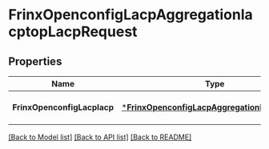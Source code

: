 # FrinxOpenconfigLacpAggregationlacptopLacpRequest

## Properties
Name | Type | Description | Notes
------------ | ------------- | ------------- | -------------
**FrinxOpenconfigLacplacp** | [***FrinxOpenconfigLacpAggregationlacptopLacp**](frinx.openconfig.lacp.aggregationlacptop.Lacp.md) |  | [optional] [default to null]

[[Back to Model list]](../README.md#documentation-for-models) [[Back to API list]](../README.md#documentation-for-api-endpoints) [[Back to README]](../README.md)


